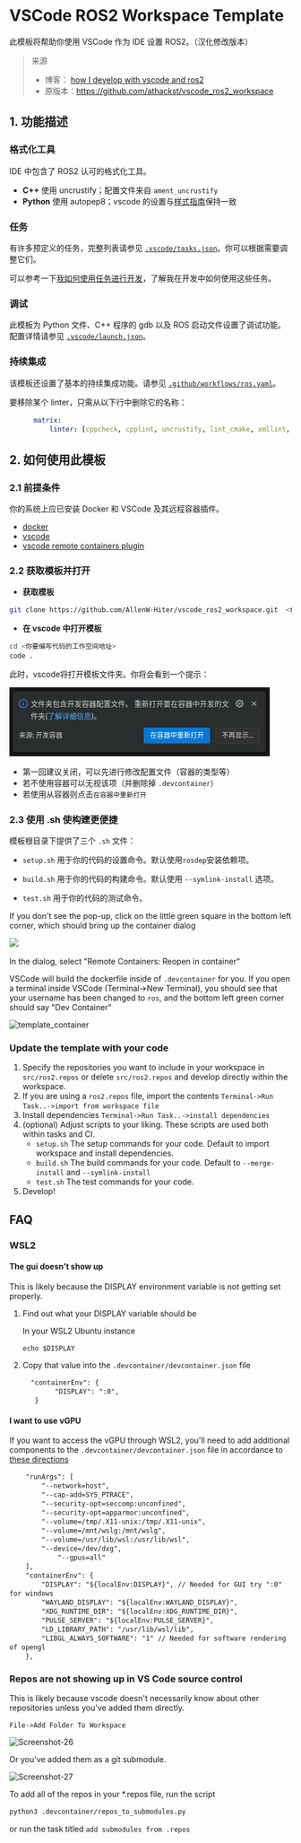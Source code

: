 # VSCode ROS2 Workspace Template

此模板将帮助你使用 VSCode 作为 IDE 设置 ROS2。（汉化修改版本）

> 来源
>
> - 博客： [how I develop with vscode and ros2](https://www.allisonthackston.com/articles/vscode_docker_ros2.html) 
> - 原版本：https://github.com/athackst/vscode_ros2_workspace

## 1. 功能描述

### 格式化工具

IDE 中包含了 ROS2 认可的格式化工具。 

* **C++** 使用 uncrustify；配置文件来自 `ament_uncrustify`
* **Python** 使用 autopep8；vscode 的设置与[样式指南](https://docs.ros.org/en/humble/The-ROS2-Project/Contributing/Code-Style-Language-Versions.html)保持一致

### 任务

有许多预定义的任务，完整列表请参见 [`.vscode/tasks.json`](.vscode/tasks.json)。你可以根据需要调整它们。

可以参考一下[我如何使用任务进行开发](https://www.allisonthackston.com/articles/vscode_tasks.html)，了解我在开发中如何使用这些任务。

### 调试

此模板为 Python 文件、C++ 程序的 gdb 以及 ROS 启动文件设置了调试功能。配置详情请参见 [`.vscode/launch.json`](.vscode/launch.json)。

### 持续集成

该模板还设置了基本的持续集成功能。请参见 [`.github/workflows/ros.yaml`]()。

要移除某个 linter，只需从以下行中删除它的名称：

```yaml
      matrix:
          linter: [cppcheck, cpplint, uncrustify, lint_cmake, xmllint, flake8, pep257]
```

## 2. 如何使用此模板

### 2.1 前提条件

你的系统上应已安装 Docker 和 VSCode 及其远程容器插件。

* [docker](https://docs.docker.com/engine/install/)
* [vscode](https://code.visualstudio.com/)
* [vscode remote containers plugin](https://marketplace.visualstudio.com/items?itemName=ms-vscode-remote.remote-containers)

### 2.2 获取模板并打开

- **获取模板**

```bash
git clone https://github.com/AllenW-Hiter/vscode_ros2_workspace.git  <你要编写代码的工作空间地址>
```

- **在 vscode 中打开模板**

```bash
cd <你要编写代码的工作空间地址>
code .
```

此时，vscode将打开模板文件夹。你将会看到一个提示：

![截图 2024-08-30 19-57-50](README.assets/README_IMAGE01.png)

- 第一回建议关闭，可以先进行修改配置文件（容器的类型等）
- 若不使用容器可以无视该项（并删除掉 `.devcontainer`）
- 若使用从容器则点击`在容器中重新打开`

### 2.3 使用 .sh 使构建更便捷

模板根目录下提供了三个 `.sh` 文件：

- `setup.sh` 用于你的代码的设置命令。默认使用`rosdep`安装依赖项。

- `build.sh` 用于你的代码的构建命令。默认使用 `--symlink-install` 选项。

- `test.sh` 用于你的代码的测试命令。



If you don't see the pop-up, click on the little green square in the bottom left corner, which should bring up the container dialog

![](https://user-images.githubusercontent.com/6098197/91332638-5d47b780-e781-11ea-9fb6-4d134dbfc464.png)

In the dialog, select "Remote Containers: Reopen in container"

VSCode will build the dockerfile inside of `.devcontainer` for you.  If you open a terminal inside VSCode (Terminal->New Terminal), you should see that your username has been changed to `ros`, and the bottom left green corner should say "Dev Container"

![template_container](https://user-images.githubusercontent.com/6098197/91332895-adbf1500-e781-11ea-8afc-7a22a5340d4a.png)

### Update the template with your code

1. Specify the repositories you want to include in your workspace in `src/ros2.repos` or delete `src/ros2.repos` and develop directly within the workspace.
2. If you are using a `ros2.repos` file, import the contents `Terminal->Run Task..->import from workspace file`
3. Install dependencies `Terminal->Run Task..->install dependencies`
4. (optional) Adjust scripts to your liking.  These scripts are used both within tasks and CI.
   * `setup.sh` The setup commands for your code.  Default to import workspace and install dependencies.
   * `build.sh` The build commands for your code.  Default to `--merge-install` and `--symlink-install`
   * `test.sh` The test commands for your code.
5. Develop!


## FAQ

### WSL2

#### The gui doesn't show up

This is likely because the DISPLAY environment variable is not getting set properly.

1. Find out what your DISPLAY variable should be

      In your WSL2 Ubuntu instance

      ```
      echo $DISPLAY
      ```

2. Copy that value into the `.devcontainer/devcontainer.json` file

      ```jsonc
      	"containerEnv": {
		      "DISPLAY": ":0",
         }
      ```

#### I want to use vGPU

If you want to access the vGPU through WSL2, you'll need to add additional components to the `.devcontainer/devcontainer.json` file in accordance to [these directions](https://github.com/microsoft/wslg/blob/main/samples/container/Containers.md)

```jsonc
	"runArgs": [
		"--network=host",
		"--cap-add=SYS_PTRACE",
		"--security-opt=seccomp:unconfined",
		"--security-opt=apparmor:unconfined",
		"--volume=/tmp/.X11-unix:/tmp/.X11-unix",
		"--volume=/mnt/wslg:/mnt/wslg",
		"--volume=/usr/lib/wsl:/usr/lib/wsl",
		"--device=/dev/dxg",
      		"--gpus=all"
	],
	"containerEnv": {
		"DISPLAY": "${localEnv:DISPLAY}", // Needed for GUI try ":0" for windows
		"WAYLAND_DISPLAY": "${localEnv:WAYLAND_DISPLAY}",
		"XDG_RUNTIME_DIR": "${localEnv:XDG_RUNTIME_DIR}",
		"PULSE_SERVER": "${localEnv:PULSE_SERVER}",
		"LD_LIBRARY_PATH": "/usr/lib/wsl/lib",
		"LIBGL_ALWAYS_SOFTWARE": "1" // Needed for software rendering of opengl
	},
```

### Repos are not showing up in VS Code source control

This is likely because vscode doesn't necessarily know about other repositories unless you've added them directly. 

```
File->Add Folder To Workspace
```

![Screenshot-26](https://github.com/athackst/vscode_ros2_workspace/assets/6098197/d8711320-2c16-463b-9d67-5bd9314acc7f)


Or you've added them as a git submodule.

![Screenshot-27](https://github.com/athackst/vscode_ros2_workspace/assets/6098197/8ebc9aac-9d70-4b53-aa52-9b5b108dc935)

To add all of the repos in your *.repos file, run the script

```bash
python3 .devcontainer/repos_to_submodules.py
```

or run the task titled `add submodules from .repos`
